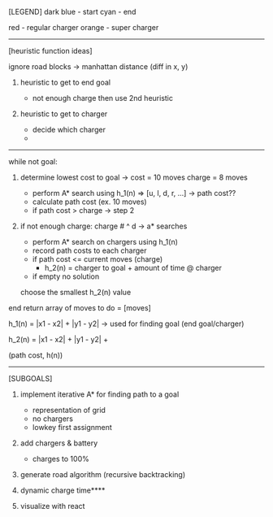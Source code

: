 [LEGEND]
dark blue - start
cyan - end

red - regular charger
orange - super charger

----


[heuristic function ideas]

ignore road blocks -> manhattan distance (diff in x, y)

1. heuristic to get to end goal
    - not enough charge then use 2nd heuristic

2. heuristic to get to charger
    - decide which charger
    - 


----

while not goal:
1. determine lowest cost to goal -> cost = 10 moves
                                    charge = 8 moves
    - perform A* search using h_1(n)  => [u, l, d, r, ...] -> path cost??
    - calculate path cost (ex. 10 moves)
    - if path cost > charge -> step 2

2. if not enough charge:  charge # ^ d -> a* searches
    - perform A* search on chargers using h_1(n)
    - record path costs to each charger
    - if path cost <= current moves (charge)
        - h_2(n) = charger to goal + amount of time @ charger
    - if empty no solution

    choose the smallest h_2(n) value

end return array of moves to do
= [moves]

h_1(n) = |x1 - x2| + |y1 - y2|  -> used for finding goal (end goal/charger)

h_2(n) = |x1 - x2| + |y1 - y2| + <factor takes into account the actual charger>

(path cost, h(n))


--- 

[SUBGOALS]

1. implement iterative A* for finding path to a goal
    - representation of grid
    - no chargers
    - lowkey first assignment

2. add chargers & battery
    - charges to 100%

3. generate road algorithm (recursive backtracking)

4. dynamic charge time****

5. visualize with react

